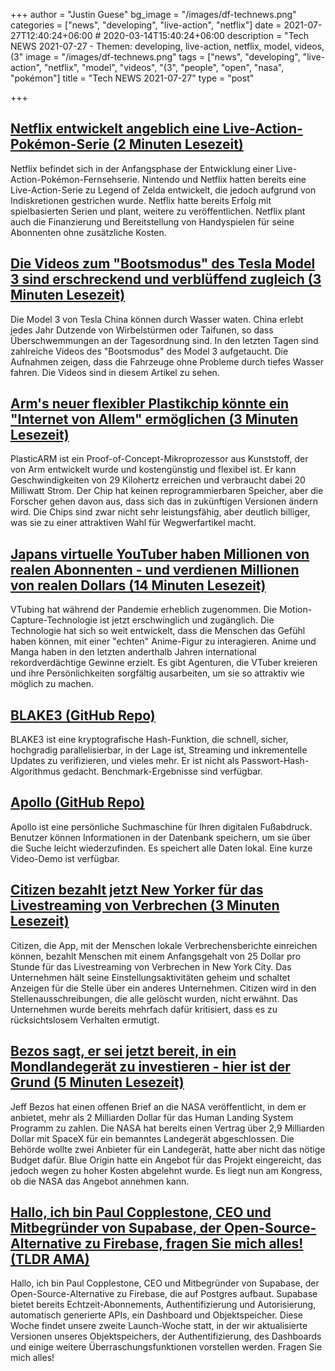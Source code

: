 +++
author = "Justin Guese"
bg_image = "/images/df-technews.png"
categories = ["news", "developing", "live-action", "netflix"]
date = 2021-07-27T12:40:24+06:00 # 2020-03-14T15:40:24+06:00
description = "Tech NEWS 2021-07-27 - Themen: developing, live-action, netflix, model, videos, (3"
image = "/images/df-technews.png"
tags = ["news", "developing", "live-action", "netflix", "model", "videos", "(3", "people", "open", "nasa", "pokémon"]
title = "Tech NEWS 2021-07-27"
type = "post"

+++

## [Netflix entwickelt angeblich eine Live-Action-Pokémon-Serie (2 Minuten Lesezeit)](https://www.theverge.com/2021/7/26/22594569/pokemon-live-action-series-netflix-development)

 Netflix befindet sich in der Anfangsphase der Entwicklung einer Live-Action-Pokémon-Fernsehserie. Nintendo und Netflix hatten bereits eine Live-Action-Serie zu Legend of Zelda entwickelt, die jedoch aufgrund von Indiskretionen gestrichen wurde. Netflix hatte bereits Erfolg mit spielbasierten Serien und plant, weitere zu veröffentlichen. Netflix plant auch die Finanzierung und Bereitstellung von Handyspielen für seine Abonnenten ohne zusätzliche Kosten.

## [Die Videos zum "Bootsmodus" des Tesla Model 3 sind erschreckend und verblüffend zugleich (3 Minuten Lesezeit)](https://www.teslarati.com/tesla-model-3-boat-mode-video/)

 Die Model 3 von Tesla China können durch Wasser waten. China erlebt jedes Jahr Dutzende von Wirbelstürmen oder Taifunen, so dass Überschwemmungen an der Tagesordnung sind. In den letzten Tagen sind zahlreiche Videos des "Bootsmodus" des Model 3 aufgetaucht. Die Aufnahmen zeigen, dass die Fahrzeuge ohne Probleme durch tiefes Wasser fahren. Die Videos sind in diesem Artikel zu sehen.

## [Arm's neuer flexibler Plastikchip könnte ein "Internet von Allem" ermöglichen (3 Minuten Lesezeit)](https://singularityhub.com/2021/07/26/arms-new-flexible-plastic-chip-could-enable-an-internet-of-everything/)

 PlasticARM ist ein Proof-of-Concept-Mikroprozessor aus Kunststoff, der von Arm entwickelt wurde und kostengünstig und flexibel ist. Er kann Geschwindigkeiten von 29 Kilohertz erreichen und verbraucht dabei 20 Milliwatt Strom. Der Chip hat keinen reprogrammierbaren Speicher, aber die Forscher gehen davon aus, dass sich das in zukünftigen Versionen ändern wird. Die Chips sind zwar nicht sehr leistungsfähig, aber deutlich billiger, was sie zu einer attraktiven Wahl für Wegwerfartikel macht.

## [Japans virtuelle YouTuber haben Millionen von realen Abonnenten - und verdienen Millionen von realen Dollars (14 Minuten Lesezeit)](https://restofworld.org/2021/vtubers/)

 VTubing hat während der Pandemie erheblich zugenommen. Die Motion-Capture-Technologie ist jetzt erschwinglich und zugänglich. Die Technologie hat sich so weit entwickelt, dass die Menschen das Gefühl haben können, mit einer "echten" Anime-Figur zu interagieren. Anime und Manga haben in den letzten anderthalb Jahren international rekordverdächtige Gewinne erzielt. Es gibt Agenturen, die VTuber kreieren und ihre Persönlichkeiten sorgfältig ausarbeiten, um sie so attraktiv wie möglich zu machen.

## [BLAKE3 (GitHub Repo)](https://github.com/BLAKE3-team/BLAKE3)

 BLAKE3 ist eine kryptografische Hash-Funktion, die schnell, sicher, hochgradig parallelisierbar, in der Lage ist, Streaming und inkrementelle Updates zu verifizieren, und vieles mehr. Er ist nicht als Passwort-Hash-Algorithmus gedacht. Benchmark-Ergebnisse sind verfügbar.

## [Apollo (GitHub Repo)](https://github.com/amirgamil/apollo)

 Apollo ist eine persönliche Suchmaschine für Ihren digitalen Fußabdruck. Benutzer können Informationen in der Datenbank speichern, um sie über die Suche leicht wiederzufinden. Es speichert alle Daten lokal. Eine kurze Video-Demo ist verfügbar.

## [Citizen bezahlt jetzt New Yorker für das Livestreaming von Verbrechen (3 Minuten Lesezeit)](https://www.inputmag.com/culture/citizen-is-now-paying-new-yorkers-to-livestream-crimes)

 Citizen, die App, mit der Menschen lokale Verbrechensberichte einreichen können, bezahlt Menschen mit einem Anfangsgehalt von 25 Dollar pro Stunde für das Livestreaming von Verbrechen in New York City. Das Unternehmen hält seine Einstellungsaktivitäten geheim und schaltet Anzeigen für die Stelle über ein anderes Unternehmen. Citizen wird in den Stellenausschreibungen, die alle gelöscht wurden, nicht erwähnt. Das Unternehmen wurde bereits mehrfach dafür kritisiert, dass es zu rücksichtslosem Verhalten ermutigt.

## [Bezos sagt, er sei jetzt bereit, in ein Mondlandegerät zu investieren - hier ist der Grund (5 Minuten Lesezeit)](https://arstechnica.com/science/2021/07/bezos-says-he-is-now-willing-to-invest-in-a-moon-lander-heres-why/)

 Jeff Bezos hat einen offenen Brief an die NASA veröffentlicht, in dem er anbietet, mehr als 2 Milliarden Dollar für das Human Landing System Programm zu zahlen. Die NASA hat bereits einen Vertrag über 2,9 Milliarden Dollar mit SpaceX für ein bemanntes Landegerät abgeschlossen. Die Behörde wollte zwei Anbieter für ein Landegerät, hatte aber nicht das nötige Budget dafür. Blue Origin hatte ein Angebot für das Projekt eingereicht, das jedoch wegen zu hoher Kosten abgelehnt wurde. Es liegt nun am Kongress, ob die NASA das Angebot annehmen kann.

## [Hallo, ich bin Paul Copplestone, CEO und Mitbegründer von Supabase, der Open-Source-Alternative zu Firebase, fragen Sie mich alles! (TLDR AMA)](https://tldr.tech/token/6c3ef825381ee396191f77cb92dd1969?redirect=https%3A%2F%2Ftldr.tech%2Fama%2Fpaul-copplestone/1/0100017ae76f9e79-d434518b-34ca-4161-b203-966f801a1cf8-000000/lwEuXzfyXP3Gl3ijH75Szoma-5E54q7iISu-6ai-DDU=207)

 Hallo, ich bin Paul Copplestone, CEO und Mitbegründer von Supabase, der Open-Source-Alternative zu Firebase, die auf Postgres aufbaut. Supabase bietet bereits Echtzeit-Abonnements, Authentifizierung und Autorisierung, automatisch generierte APIs, ein Dashboard und Objektspeicher. Diese Woche findet unsere zweite Launch-Woche statt, in der wir aktualisierte Versionen unseres Objektspeichers, der Authentifizierung, des Dashboards und einige weitere Überraschungsfunktionen vorstellen werden. Fragen Sie mich alles!

